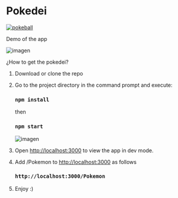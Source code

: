 # Pokedei  
[![pokeball](https://cdn3.emoji.gg/emojis/pokeball.png)](https://emoji.gg/emoji/pokeball)

Demo of the app

![imagen](https://user-images.githubusercontent.com/44687875/211865057-a65b19ab-07af-4212-a1ec-9b929a9957a5.png)

¿How to get the pokedei?

1. Download or clone the repo

3. Go to the project directory in the command prompt and execute:

   ### `npm install`

   then

   ### `npm start`
   
   ![imagen](https://user-images.githubusercontent.com/44687875/211866949-ee99dbf3-a9e6-4f62-982c-fffe721b541c.png)


3. Open [http://localhost:3000](http://localhost:3000) to view the app in dev mode.

4. Add /Pokemon to [http://localhost:3000](http://localhost:3000) as follows 

   ### `http://localhost:3000/Pokemon`

5. Enjoy :)




